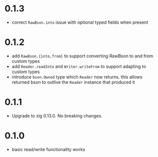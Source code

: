 # 0.1.3

* correct `RawBson.into` issue with optional typed fields when present

# 0.1.2

* add `RawBson.{into,from}` to support converting RawBson to and from custom types
* add `Reader.readInto` and `Writer.writeFrom` to support adapting to custom types
* introduce `bson.Owned` type which `Reader` now returns. this allows returned bson to outlive the `Reader` instance that produced it

# 0.1.1

* Upgrade to zig 0.13.0. No breaking changes.

# 0.1.0

* basic read/write functionality works